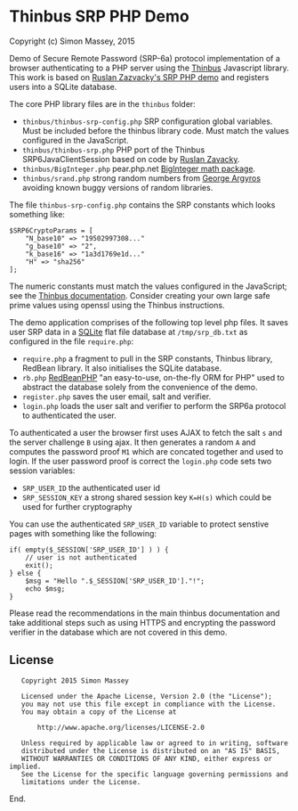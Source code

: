# Thinbus SRP PHP Demo

Copyright (c) Simon Massey, 2015

Demo of Secure Remote Password (SRP-6a) protocol implementation of a browser authenticating to a PHP server using the [Thinbus](https://bitbucket.org/simon_massey/thinbus-srp-js) Javascript library. 
This work is based on [Ruslan Zazvacky's SRP PHP demo](https://github.com/RuslanZavacky/srp-6a-demo) and registers users into a SQLite database. 

The core PHP library files are in the `thinbus` folder:

* `thinbus/thinbus-srp-config.php` SRP configuration global variables. Must be included before the thinbus library code. Must match the values configured in the JavaScript. 
* `thinbus/thinbus-srp.php` PHP port of the Thinbus SRP6JavaClientSession based on code by [Ruslan Zavacky](https://github.com/RuslanZavacky/srp-6a-demo).
* `thinbus/BigInteger.php` pear.php.net [BigInteger math package](http://pear.php.net/package/BigInteger).
* `thinbus/srand.php` strong random numbers from [George Argyros](https://github.com/GeorgeArgyros/Secure-random-bytes-in-PHP) avoiding known buggy versions of random libraries. 

The file `thinbus-srp-config.php` contains the SRP constants which looks something like: 

```
$SRP6CryptoParams = [
    "N_base10" => "19502997308..."
    "g_base10" => "2",
    "k_base16" => "1a3d1769e1d..."
    "H" => "sha256"
];
```

The numeric constants must match the values configured in the JavaScript; see the [Thinbus documentation](https://bitbucket.org/simon_massey/thinbus-srp-js). Consider creating your own large safe prime values using openssl using the Thinbus instructions. 

The demo application comprises of the following top level php files. It saves user SRP data in a [SQLite](http://php.net/manual/en/book.sqlite.php) flat file database at `/tmp/srp_db.txt` as configured in the file `require.php`: 

* `require.php` a fragment to pull in the SRP constants, Thinbus library, RedBean library. It also initialises the SQLite database. 
* `rb.php` [RedBeanPHP](http://redbeanphp.com) "an easy-to-use, on-the-fly ORM for PHP" used to abstract the database solely from the convenience of the demo.   
* `register.php` saves the user email, salt and verifier.  
* `login.php` loads the user salt and verifier to perform the SRP6a protocol to authenticated the user. 

To authenticated a user the browser first uses AJAX to fetch the salt `s` and the server challenge `B` using ajax. 
It then generates a random `A` and computes the password proof `M1` which are concated together and used to login. 
If the user password proof is correct the `login.php` code sets two session variables:

* `SRP_USER_ID` the authenticated user id
* `SRP_SESSION_KEY` a strong shared session key `K=H(s)` which could be used for further cryptography

You can use the authenticated `SRP_USER_ID` variable to protect senstive pages with something like the following: 

```
if( empty($_SESSION['SRP_USER_ID'] ) ) {
    // user is not authenticated
    exit();
} else {
    $msg = "Hello ".$_SESSION['SRP_USER_ID']."!";
    echo $msg;
}
```

Please read the recommendations in the main thinbus documentation and take additional steps such as using HTTPS and encrypting the password verifier in the database which are not covered in this demo. 

## License

```
   Copyright 2015 Simon Massey

   Licensed under the Apache License, Version 2.0 (the "License");
   you may not use this file except in compliance with the License.
   You may obtain a copy of the License at

       http://www.apache.org/licenses/LICENSE-2.0

   Unless required by applicable law or agreed to in writing, software
   distributed under the License is distributed on an "AS IS" BASIS,
   WITHOUT WARRANTIES OR CONDITIONS OF ANY KIND, either express or implied.
   See the License for the specific language governing permissions and
   limitations under the License.
```
   
End.

